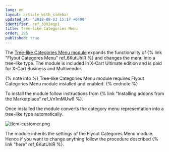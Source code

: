 ```yaml
---
lang: en
layout: article_with_sidebar
updated_at: '2018-08-03 15:17 +0400'
identifier: ref_3DV2eqp1
title: Tree-like Categories Menu
order: 295
published: true
---
```

The [Tree-like Categories Menu module](https://market.x-cart.com/addons/tree-like-categories-menu.html "Tree-like Categories Menu") expands the functionality of {% link "Flyout Categores Menu" ref_6KutUhlR %} and changes the menu into a tree-like type. The module is included in X-Cart Ultimate edition and is paid for X-Cart Business and Multivendor.


{% note info %}
Tree-like Categories Menu module requires Flyout Categories Menu module installed and enabled.
{% endnote %}

To install the module follow instructions from {% link "Installing addons from the Marketplace" ref_Vn1mMUw9 %}.

Once installed the module converts the category menu representation into a tree-like type automatically.

![tlcm-customer.png]({{site.baseurl}}/attachments/ref_3DV2eqp1/tlcm-customer.png)

The module inherits the settings of the Flyout Categores Menu module. Hence if you want to change anything follow the procedure described {% link "here" ref_6KutUhlR %}.
